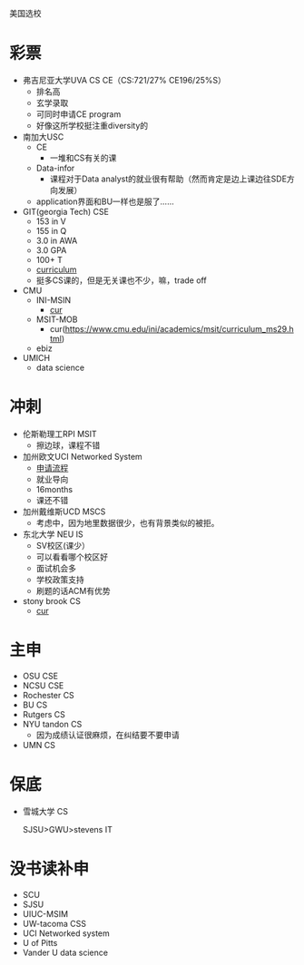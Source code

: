 美国选校

# 彩票

- 弗吉尼亚大学UVA  CS CE（CS:721/27% CE196/25%S） 
  - 排名高
  - 玄学录取
  - 可同时申请CE program
  - 好像这所学校挺注重diversity的
- 南加大USC 
  - CE
    - 一堆和CS有关的课
  - Data-infor
    - 课程对于Data analyst的就业很有帮助（然而肯定是边上课边往SDE方向发展）
  - application界面和BU一样也是服了……
- GIT(georgia Tech) CSE
  - 153 in V
  - 155 in Q
  - 3.0 in AWA
  - 3.0 GPA
  - 100+ T 
  - [curriculum](https://www.cc.gatech.edu/academics/degree-programs/masters/computational-science-engineering/program)
  - 挺多CS课的，但是无关课也不少，嘛，trade off
- CMU
  - INI-MSIN
    - [cur](https://www.cmu.edu/ini/academics/msin/curriculum_ms29.html)
  - MSIT-MOB
    - cur(https://www.cmu.edu/ini/academics/msit/curriculum_ms29.html)
  - ebiz
- UMICH
  - data science

# 冲刺

- 伦斯勒理工RPI  MSIT
  - 擦边球，课程不错
- 加州欧文UCI Networked System
  - [申请流程](https://mcs.ics.uci.edu/prospective-students/application-process/)
  - 就业导向
  - 16months
  - 课还不错
- 加州戴维斯UCD MSCS
  -  考虑中，因为地里数据很少，也有背景类似的被拒。
- 东北大学 NEU IS
  - SV校区(课少）
  - 可以看看哪个校区好
  - 面试机会多
  - 学校政策支持
  - 刷题的话ACM有优势
- stony brook CS 
  - [cur](https://www.cs.stonybrook.edu/students/Graduate-Studies/MSprojectOption)

# 主申

- OSU CSE
- NCSU CSE
- Rochester CS
- BU CS
- Rutgers CS
- NYU tandon CS
  - 因为成绩认证很麻烦，在纠结要不要申请
- UMN CS

# 保底

- 雪城大学 CS

  SJSU>GWU>stevens IT

# 没书读补申

- SCU
- SJSU
- UIUC-MSIM
- UW-tacoma CSS
- UCI Networked system
- U of Pitts
- Vander U data science

